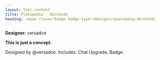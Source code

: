 ```yaml
---
layout: tool-content
title: Platopedia - Nintendo
heading: <span class="badge badge-type">Design</span>&nbsp;Nintendo
---
```


<div class="linebreak"></div>

**Designer:** versadce

**This is just a concept.**

Designed by @versadce. Includes: Chat Upgrade, Badge.

<div class="linebreak"></div>

<div class="content-image" data-url="/docs/assets/images/concepts/nintendo.png" data-width="600px" data-label=""></div>

<div class="linebreak"></div>
